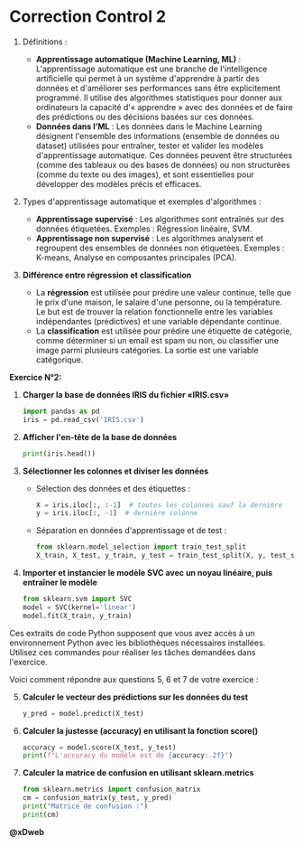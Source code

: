 
# Correction Control 2

1. Définitions :
   - **Apprentissage automatique (Machine Learning, ML)** : L'apprentissage automatique est une branche de l'intelligence artificielle qui permet à un système d'apprendre à partir des données et d'améliorer ses performances sans être explicitement programmé. Il utilise des algorithmes statistiques pour donner aux ordinateurs la capacité d'« apprendre » avec des données et de faire des prédictions ou des décisions basées sur ces données.
   - **Données dans l’ML** : Les données dans le Machine Learning désignent l'ensemble des informations (ensemble de données ou dataset) utilisées pour entraîner, tester et valider les modèles d'apprentissage automatique. Ces données peuvent être structurées (comme des tableaux ou des bases de données) ou non structurées (comme du texte ou des images), et sont essentielles pour développer des modèles précis et efficaces.

2. Types d'apprentissage automatique et exemples d'algorithmes :
   - **Apprentissage supervisé** : Les algorithmes sont entraînés sur des données étiquetées. Exemples : Régression linéaire, SVM.
   - **Apprentissage non supervisé** : Les algorithmes analysent et regroupent des ensembles de données non étiquetées. Exemples : K-means, Analyse en composantes principales (PCA).

3. **Différence entre régression et classification**
   - La **régression** est utilisée pour prédire une valeur continue, telle que le prix d'une maison, le salaire d'une personne, ou la température. Le but est de trouver la relation fonctionnelle entre les variables indépendantes (prédictives) et une variable dépendante continue.
   - La **classification** est utilisée pour prédire une étiquette de catégorie, comme déterminer si un email est spam ou non, ou classifier une image parmi plusieurs catégories. La sortie est une variable catégorique.

**Exercice N°2:**

1. **Charger la base de données IRIS du fichier «IRIS.csv»**  
   ```python
   import pandas as pd
   iris = pd.read_csv('IRIS.csv')
   ```

2. **Afficher l'en-tête de la base de données**  
   ```python
   print(iris.head())
   ```

3. **Sélectionner les colonnes et diviser les données**  
   - Sélection des données et des étiquettes :
     ```python
     X = iris.iloc[:, :-1]  # toutes les colonnes sauf la dernière
     y = iris.iloc[:, -1]  # dernière colonne
     ```
   - Séparation en données d'apprentissage et de test :
     ```python
     from sklearn.model_selection import train_test_split
     X_train, X_test, y_train, y_test = train_test_split(X, y, test_size=0.30, random_state=42)
     ```

4. **Importer et instancier le modèle SVC avec un noyau linéaire, puis entraîner le modèle**  
   ```python
   from sklearn.svm import SVC
   model = SVC(kernel='linear')
   model.fit(X_train, y_train)
   ```

Ces extraits de code Python supposent que vous avez accès à un environnement Python avec les bibliothèques nécessaires installées. Utilisez ces commandes pour réaliser les tâches demandées dans l'exercice.

Voici comment répondre aux questions 5, 6 et 7 de votre exercice :

5. **Calculer le vecteur des prédictions sur les données du test**
   ```python
   y_pred = model.predict(X_test)
   ```

6. **Calculer la justesse (accuracy) en utilisant la fonction score()**
   ```python
   accuracy = model.score(X_test, y_test)
   print(f"L'accuracy du modèle est de {accuracy:.2f}")
   ```

7. **Calculer la matrice de confusion en utilisant sklearn.metrics**
   ```python
   from sklearn.metrics import confusion_matrix
   cm = confusion_matrix(y_test, y_pred)
   print("Matrice de confusion :")
   print(cm)
   ```

**@xDweb**